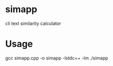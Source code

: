 # simapp
  cli text similarity calculator

# Usage
  gcc simapp.cpp -o simapp -lstdc++ -lm
  ./simapp <file1> <file2>

